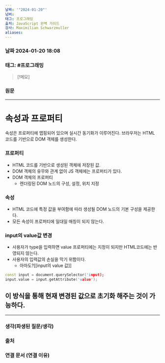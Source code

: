 ```yaml
---
날짜: '"2024-01-20"'
넘버: 
태그: 프로그래밍
출처: JavaScript 완벽 가이드
강사: Maximilian Schwarzmuller
aliases:
---
```

### 날짜  2024-01-20 18:08

### 태그: #프로그래밍 

>[!메모]
>

### 원문
---
# 속성과 프로퍼티
속성은 프로퍼티에 맵핑되어 있으며 실시간 동기화가 이루어진다.
브라우저는 HTML 코드를 기반으로 DOM 객체를 생성한다.
### 프로퍼티
- HTML 코드를 기반으로 생성된 객체에 저장된 값.
- DOM 객체의 유무와 관계 없이 JS 객체에는 프로퍼티가 있다.
-  DOM 객체의 프로퍼티
	- 렌더링된 DOM 노드의 구성, 설정, 위치 지정
### 속성
- HTML 코드에 특정 값을 부여함에 따라 생성될 DOM 노드의 기본 구성을 제공한다.
- 모든 속성이 프로퍼티에 일대일 매칭이 되지 않는다.

### input의 value값 변경
- 사용자가 type을 입력하면 value 프로퍼티에는 지정이 되지만 HTML코드에는 반영되지 않는다.
- 사용자의 입력값의 손실을 막기 위함이다.
	- 아마도?[[input의 value 값]]
```cpp
const input = document.querySelector('input);
input.value = input.getAttribute('value');
```
이 방식을 통해 현재 변경된 값으로 초기화 해주는 것이 가능하다.
- 
---
### 생각(파생된 질문/생각)

### 출처

### 연결 문서 (연결 이유)
